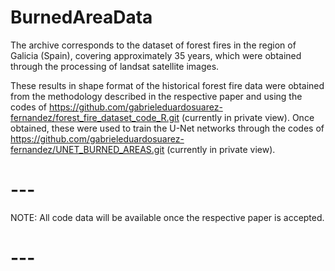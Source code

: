 # BurnedAreaData

The archive corresponds to the dataset of forest fires in the region of Galicia (Spain), covering approximately 35 years, which were obtained through the processing of landsat satellite images. 

These results in shape format of the historical forest fire data were obtained from the methodology described in the respective paper and using the codes of https://github.com/gabrieleduardosuarez-fernandez/forest_fire_dataset_code_R.git (currently in private view).
Once obtained, these were used to train the U-Net networks through the codes of https://github.com/gabrieleduardosuarez-fernandez/UNET_BURNED_AREAS.git (currently in private view).

# --- #
NOTE: All code data will be available once the respective paper is accepted. 
# --- #
